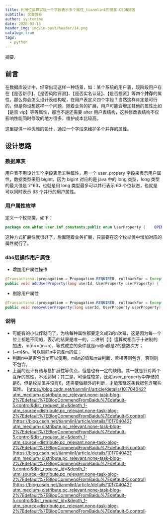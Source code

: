 ```yaml
---
title: 利用位运算实现一个字段表示多个属性_tianmlin1的博客-CSDN博客
subtitle: 文章暂存
author: systemime
date: 2020-03-16
header_img: img/in-post/header/14.png
catalog: true
tags:
  - python
---
```

摘要.

<!-- more -->
## 前言

在数据库设计中，经常出现这样一种场景，如：某个系统的用户表，现阶段用户存在【是否新手】、【是否风险评测】、【是否实名认证】、【是否投资】等四个**并存**的属性，那么你会怎么设计表结构呢，在用户表定义四个字段？当然这样肯定是可行的，但是你设想这样一个问题，随着业务的扩展，用户可能会增加其他的属性比如【是否 vip】等等属性，那岂不是还需要 alter 用户表结构，这种修改表结构不仅影响性能同时修改的地方很多，维护成本比较高。

这里提供一种优雅的设计，通过一个字段来维护多个并存的属性。

## 设计思路

### 数据库表

用户表不用设计五个字段表示五种属性，用一个 user_propery 字段来表示用户属性，数据类型采用 bigint，因为 bigint 对应的是 java 中的 long 类型，long 类型的最大值是 2^63，也就是用 long 类型最多可以并行表示 63 个位状态，也就是可以同时表示 63 个并行的用户属性。

### 用户属性枚举

定义一个枚举类，如下：

```java
package com.whfax.user.inf.constants;public enum UserProperty {    OPEN_ACCOUNT_FLAG(1, "1-开户成功"),    FDD_FLAG(1 << 1, " 2-法大大签约成功"),    RISK_FLAG(1 << 2, "4-风险测评成功"),    NEW_FLAG(1 << 3, "8-新手");    UserProperty(long value, String desc) {public static String getDesc(long value) {for (UserProperty property : UserProperty.values()) {if (property.value == value) {public static boolean isOpenAccountFlag(long flag) {return (flag & OPEN_ACCOUNT_FLAG.value) == OPEN_ACCOUNT_FLAG.value;public static boolean isFddFlag(long flag) {return (flag & FDD_FLAG.value) == FDD_FLAG.value;public static boolean isRiskFlag(long flag) {return (flag & RISK_FLAG.value) == RISK_FLAG.value;public static boolean isNewFlag(long flag) {return (flag & NEW_FLAG.value) == NEW_FLAG.value;
```

这种方式扩展性就很好了，后面随着业务扩展，只需要在这个枚举类中增加对应的属性就行了。

### dao层操作用户属性

*   增加用户属性操作

```java
@Transactional(propagation = Propagation.REQUIRED, rollbackFor = Exception.class)
public void addUserProperty(long userId, UserProperty userProperty) {        log.info("addUserProperty enter,userId:{}--userProperty:{}", userId, userProperty);        String update = "update " + TableNameContants.TABLE_USER                        + " set user_property=(user_property|?) ,update_time=now() where id=?";        List<Object> para = new ArrayList();        para.add(userProperty.value);        log.info("update:{}--para:{}", update, para.toArray());        mainDao.update(update, para.toArray());
```

*   剔除用户属性

```java
@Transactional(propagation = Propagation.REQUIRED, rollbackFor = Exception.class)
public void removeUserProperty(long userId, UserProperty userProperty) {        log.info("removeUserProperty enter,userId:{}--userProperty:{}", userId, userProperty);        List<Object> para = new ArrayList();        String update = "update " + TableNameContants.TABLE_USER                        + " set user_property=(user_property&(~?)) ,update_time=now() where id=?";        para.add(userProperty.value);        log.info("update:{}--para:{}", update, para.toArray());        mainDao.update(update, para.toArray());
```

### 说明

*   可能有的小伙伴就问了，为啥每种属性都要定义成2的n次幂，这是因为每一个位上都是不同的，表示的结果是唯一的，二进制【|】运算就相当于十进制的加法，m|n<=(m+n)，等式成立的条件就是m和n都是2的整数次方；
*   (~m)&n，可以剔除n中包含m的位；
*   判断n中是否包含m可以使用，m&n的值和m做判断，若相等则包含，否则则不包含。
*   上面的设计有诸与易扩展性等优点，但是也有一定的缺陷。其一就是针对两个互斥的属性，不太适用；其二是，可读性较差，比如user\_property中存储的是6，但是枚举值并没有6，还需要做额外的判断，才能知晓这条数据包含哪些属性。 
 [https://blog.csdn.net/tianmlin1/article/details/101704042?utm_medium=distribute.pc_relevant.none-task-blog-2%7Edefault%7EBlogCommendFromBaidu%7Edefault-5.control&dist_request_id=&depth_1-utm_source=distribute.pc_relevant.none-task-blog-2%7Edefault%7EBlogCommendFromBaidu%7Edefault-5.control](https://blog.csdn.net/tianmlin1/article/details/101704042?utm_medium=distribute.pc_relevant.none-task-blog-2%7Edefault%7EBlogCommendFromBaidu%7Edefault-5.control&dist_request_id=&depth_1-utm_source=distribute.pc_relevant.none-task-blog-2%7Edefault%7EBlogCommendFromBaidu%7Edefault-5.control) 
 [https://blog.csdn.net/tianmlin1/article/details/101704042?utm_medium=distribute.pc_relevant.none-task-blog-2%7Edefault%7EBlogCommendFromBaidu%7Edefault-5.control&dist_request_id=&depth_1-utm_source=distribute.pc_relevant.none-task-blog-2%7Edefault%7EBlogCommendFromBaidu%7Edefault-5.control](https://blog.csdn.net/tianmlin1/article/details/101704042?utm_medium=distribute.pc_relevant.none-task-blog-2%7Edefault%7EBlogCommendFromBaidu%7Edefault-5.control&dist_request_id=&depth_1-utm_source=distribute.pc_relevant.none-task-blog-2%7Edefault%7EBlogCommendFromBaidu%7Edefault-5.control)
````

